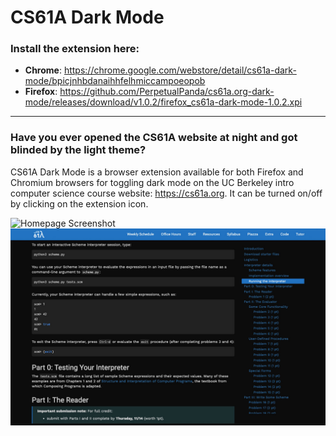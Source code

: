 # CS61A Dark Mode

### Install the extension here:

- **Chrome**: https://chrome.google.com/webstore/detail/cs61a-dark-mode/bpicjnhbdanaihhfelhmiccampoeopob
- **Firefox**: https://github.com/PerpetualPanda/cs61a.org-dark-mode/releases/download/v1.0.2/firefox_cs61a-dark-mode-1.0.2.xpi

---

### Have you ever opened the CS61A website at night and got blinded by the light theme?

CS61A Dark Mode is a browser extension available for both Firefox and Chromium browsers for toggling dark mode on the UC Berkeley intro computer science course website: https://cs61a.org. It can be turned on/off by clicking on the extension icon.

![Homepage Screenshot](/screenshots/?screenshot.jpgraw=true)
![Assignment Page Screenshot](/screenshots/screenshot-2.jpg?raw=true)
